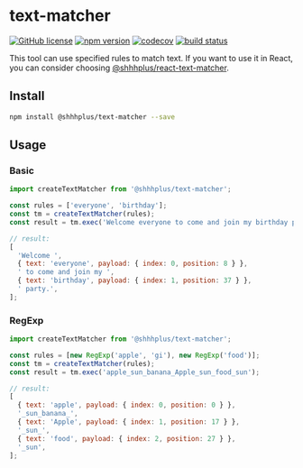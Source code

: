 # text-matcher

[![GitHub license](https://img.shields.io/badge/license-MIT-blue.svg)](https://github.com/shhhplus/text-matcher/blob/main/LICENSE) [![npm version](https://img.shields.io/npm/v/@shhhplus/text-matcher.svg?style=flat)](https://www.npmjs.com/package/@shhhplus/text-matcher) [![codecov](https://img.shields.io/codecov/c/github/shhhplus/text-matcher/main?token=MPV0GHAKL9)](https://codecov.io/gh/shhhplus/text-matcher) [![build status](https://img.shields.io/github/actions/workflow/status/shhhplus/text-matcher/cd.yml)](https://github.com/shhhplus/text-matcher/actions)

This tool can use specified rules to match text. If you want to use it in React, you can consider choosing [@shhhplus/react-text-matcher](https://www.npmjs.com/package/@shhhplus/react-text-matcher).

## Install

```sh
npm install @shhhplus/text-matcher --save
```

## Usage

### Basic

```js
import createTextMatcher from '@shhhplus/text-matcher';

const rules = ['everyone', 'birthday'];
const tm = createTextMatcher(rules);
const result = tm.exec('Welcome everyone to come and join my birthday party.');

// result:
[
  'Welcome ',
  { text: 'everyone', payload: { index: 0, position: 8 } },
  ' to come and join my ',
  { text: 'birthday', payload: { index: 1, position: 37 } },
  ' party.',
];
```

### RegExp

```js
import createTextMatcher from '@shhhplus/text-matcher';

const rules = [new RegExp('apple', 'gi'), new RegExp('food')];
const tm = createTextMatcher(rules);
const result = tm.exec('apple_sun_banana_Apple_sun_food_sun');

// result:
[
  { text: 'apple', payload: { index: 0, position: 0 } },
  '_sun_banana_',
  { text: 'Apple', payload: { index: 1, position: 17 } },
  '_sun_',
  { text: 'food', payload: { index: 2, position: 27 } },
  '_sun',
];
```

